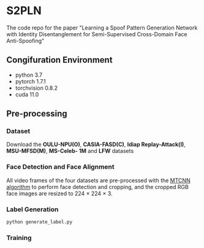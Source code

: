 # S2PLN

The code repo for the paper "Learning a Spoof Pattern Generation Network with Identity Disentanglement for Semi-Supervised Cross-Domain Face Anti-Spoofing"


## Congifuration Environment
- python 3.7 
- pytorch 1.7.1
- torchvision 0.8.2
- cuda 11.0

## Pre-processing
### **Dataset** 
Download the **OULU-NPU(O)**, **CASIA-FASD(C)**, **Idiap Replay-Attack(I)**, **MSU-MFSD(M)**, **MS-Celeb-
1M** and **LFW** datasets


### **Face Detection and Face Alignment** 

All video frames of the four datasets are pre-processed with the [MTCNN algorithm](https://ieeexplore.ieee.org/abstract/document/7553523) to perform face detection and cropping, and the cropped RGB face images are resized to 224 × 224 × 3.

### **Label Generation** 

```python
python generate_label.py
```

### **Training** 




                                                                            